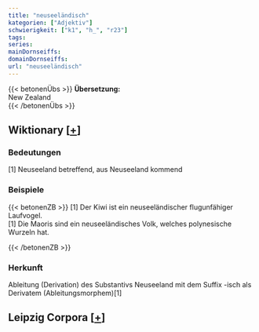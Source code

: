 ```yaml
---
title: "neuseeländisch"
kategorien: ["Adjektiv"]
schwierigkeit: ["k1", "h_", "r23"]
tags:
series:
mainDornseiffs:
domainDornseiffs:
url: "neuseeländisch"
---
```


{{< betonenÜbs >}}
**Übersetzung:**  
New Zealand  
{{< /betonenÜbs >}}

## Wiktionary [[+](https://de.wiktionary.org/wiki/neuseeländisch)]

### Bedeutungen
[1] Neuseeland betreffend, aus Neuseeland kommend  

### Beispiele
{{< betonenZB >}}
[1] Der Kiwi ist ein neuseeländischer flugunfähiger Laufvogel.  
[1] Die Maoris sind ein neuseeländisches Volk, welches polynesische Wurzeln hat.  

{{< /betonenZB >}}
### Herkunft
Ableitung (Derivation) des Substantivs Neuseeland mit dem Suffix -isch als Derivatem (Ableitungsmorphem)[1]  


## Leipzig Corpora [[+](https://corpora.uni-leipzig.de/en/res?word=neuseeländisch&corpusId=deu_newscrawl-public_2018)]

